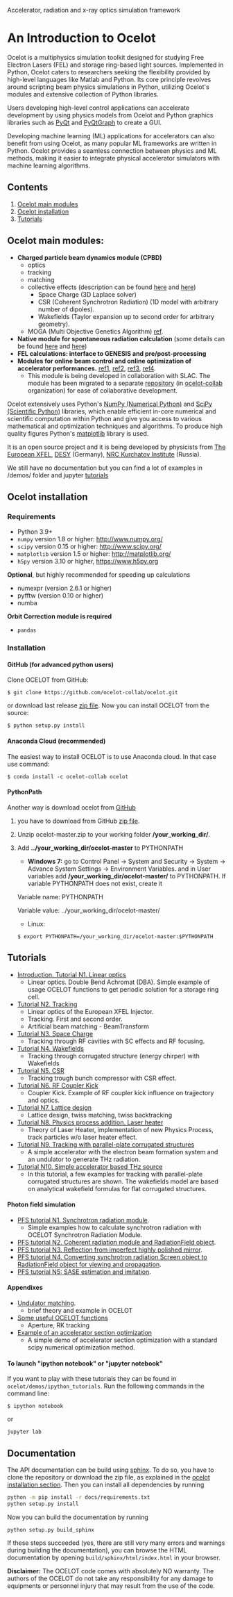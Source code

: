 Accelerator, radiation and x-ray optics simulation framework

# An Introduction to Ocelot

Ocelot is a multiphysics simulation toolkit designed for studying Free Electron Lasers (FEL) and storage ring-based light sources. Implemented in Python, Ocelot caters to researchers seeking the flexibility provided by high-level languages like Matlab and Python. Its core principle revolves around scripting beam physics simulations in Python, utilizing Ocelot's modules and extensive collection of Python libraries.

Users developing high-level control applications can accelerate development by using physics models from Ocelot and Python graphics libraries such as [PyQt](http://pyqt.sourceforge.net/Docs/PyQt5/) and [PyQtGraph](http://www.pyqtgraph.org/) to create a GUI. 

Developing machine learning (ML) applications for accelerators can also benefit from using Ocelot, as many popular ML frameworks are written in Python. Ocelot provides a seamless connection between physics and ML methods, making it easier to integrate physical accelerator simulators with machine learning algorithms.

## Contents
1. [Ocelot main modules](#modules)
2. [Ocelot installation](#installation)
3. [Tutorials](#tutorials)


## Ocelot main modules:
<a id='modules'></a>

* **Charged particle beam dynamics module (CPBD)**
    - optics
    - tracking
    - matching
    - collective effects (description can be found [here](http://vrws.de/ipac2017/papers/wepab031.pdf) and [here](https://journals.aps.org/prab/abstract/10.1103/PhysRevAccelBeams.22.024401))
        - Space Charge (3D Laplace solver)
        - CSR (Coherent Synchrotron Radiation) (1D model with arbitrary number of dipoles).
        - Wakefields (Taylor expansion up to second order for arbitrary geometry).
    - MOGA (Multi Objective Genetics Algorithm) [ref](http://accelconf.web.cern.ch/AccelConf/ipac2016/papers/thpmb034.pdf).
* **Native module for spontaneous radiation calculation** (some details can be found [here](http://accelconf.web.cern.ch/AccelConf/ipac2019/papers/wepts017.pdf) and [here](http://scripts.iucr.org/cgi-bin/paper?S1600577519002509))
* **FEL calculations: interface to GENESIS and pre/post-processing**
* **Modules for online beam control and online optimization of accelerator performances.**   [ref1](http://accelconf.web.cern.ch/accelconf/IPAC2014/papers/mopro086.pdf), [ref2](https://jacowfs.jlab.org/conf/y15/ipac15/prepress/TUPWA037.PDF), [ref3](http://accelconf.web.cern.ch/AccelConf/ipac2016/papers/wepoy036.pdf), [ref4](https://arxiv.org/pdf/1704.02335.pdf).
    - This module is being developed in collaboration with SLAC. The module has been migrated to a separate [repository](https://github.com/ocelot-collab/optimizer) (in [ocelot-collab](https://github.com/ocelot-collab) organization) for ease of collaborative development.

Ocelot extensively  uses Python's [NumPy (Numerical Python)](http://numpy.org) and [SciPy (Scientific Python)](http://scipy.org) libraries, which enable efficient in-core numerical and scientific computation within Python and give you access to various mathematical and optimization techniques and algorithms. To produce high quality figures Python's [matplotlib](http://matplotlib.org/index.html) library is used.

It is an open source project and it is being developed by physicists from  [The European XFEL](http://www.xfel.eu/), [DESY](http://www.desy.de/) (Germany), [NRC Kurchatov Institute](http://www.nrcki.ru/) (Russia).

We still have no documentation but you can find a lot of examples in /demos/ folder and jupyter [tutorials](#tutorials)

## Ocelot installation
<a id='installation'></a>

### Requirements
-  Python 3.9+
- `numpy` version 1.8 or higher: http://www.numpy.org/
- `scipy` version 0.15 or higher: http://www.scipy.org/
- `matplotlib` version 1.5 or higher: http://matplotlib.org/
- `h5py` version 3.10 or higher, https://www.h5py.org

**Optional**, but highly recommended for speeding up calculations

- numexpr (version 2.6.1 or higher)
- pyfftw (version 0.10 or higher)
- numba

**Orbit Correction module is required**
- `pandas`

### Installation
#### GitHub (for advanced python users)
Clone OCELOT from GitHub:
```
$ git clone https://github.com/ocelot-collab/ocelot.git
```
or download last release [zip file](https://github.com/ocelot-collab/ocelot/archive/v24.03.0.zip).
Now you can install OCELOT from the source:
```
$ python setup.py install
```

#### Anaconda Cloud (recommended)
The easiest way to install OCELOT is to use Anaconda cloud. In that case use command:
 ```
 $ conda install -c ocelot-collab ocelot
 ``` 

#### PythonPath
Another way is download ocelot from [GitHub](https://github.com/ocelot-collab/ocelot)
1. you have to download from GitHub [zip file](https://github.com/ocelot-collab/ocelot/archive/master.zip).
2. Unzip ocelot-master.zip to your working folder **/your_working_dir/**.
3. Add **../your_working_dir/ocelot-master** to PYTHONPATH
    - **Windows 7:** go to Control Panel -> System and Security -> System -> Advance System Settings -> Environment Variables.
    and in User variables add **/your_working_dir/ocelot-master/** to PYTHONPATH. If variable PYTHONPATH does not exist, create it

    Variable name: PYTHONPATH

    Variable value: ../your_working_dir/ocelot-master/
    - Linux:
    ```
    $ export PYTHONPATH=/your_working_dir/ocelot-master:$PYTHONPATH
    ```

## Tutorials
<a id='tutorials'></a>

* [Introduction. Tutorial N1. Linear optics](http://nbviewer.jupyter.org/github/ocelot-collab/ocelot/blob/master/demos/ipython_tutorials/1_introduction.ipynb)
    - Linear optics. Double Bend Achromat (DBA). Simple example of usage OCELOT functions to get periodic solution for a storage ring cell.
* [Tutorial N2. Tracking](http://nbviewer.jupyter.org/github/ocelot-collab/ocelot/blob/master/demos/ipython_tutorials/2_tracking.ipynb)
    - Linear optics of the European XFEL Injector.
    - Tracking. First and second order.
    - Artificial beam matching - BeamTransform
* [Tutorial N3. Space Charge](http://nbviewer.jupyter.org/github/ocelot-collab/ocelot/blob/master/demos/ipython_tutorials/3_space_charge.ipynb)
    - Tracking through RF cavities with SC effects and RF focusing.
* [Tutorial N4. Wakefields](http://nbviewer.jupyter.org/github/ocelot-collab/ocelot/blob/master/demos/ipython_tutorials/4_wake.ipynb)
    - Tracking through corrugated structure (energy chirper) with Wakefields
* [Tutorial N5. CSR](http://nbviewer.jupyter.org/github/ocelot-collab/ocelot/blob/master/demos/ipython_tutorials/5_CSR.ipynb)
    - Tracking trough bunch compressor with CSR effect.
* [Tutorial N6. RF Coupler Kick](http://nbviewer.jupyter.org/github/ocelot-collab/ocelot/blob/master/demos/ipython_tutorials/6_coupler_kick.ipynb)
    - Coupler Kick. Example of RF coupler kick influence on trajjectory and optics.
* [Tutorial N7. Lattice design](http://nbviewer.jupyter.org/github/ocelot-collab/ocelot/blob/master/demos/ipython_tutorials/7_lattice_design.ipynb)
    - Lattice design, twiss matching, twiss backtracking
* [Tutorial N8. Physics process addition. Laser heater](http://nbviewer.jupyter.org/github/ocelot-collab/ocelot/blob/master/demos/ipython_tutorials/8_laser_heater.ipynb)
    - Theory of Laser Heater, implementation of new Physics Process, track particles w/o laser heater effect.
* [Tutorial N9. Tracking with parallel-plate corrugated structures](http://nbviewer.jupyter.org/github/ocelot-collab/ocelot/blob/master/demos/ipython_tutorials/9_thz_source.ipynb)
    - A simple accelerator with the electron beam formation system and an undulator to generate THz radiation.
* [Tutorial N10. Simple accelerator based THz source](https://nbviewer.org/github/ocelot-collab/ocelot/blob/master/demos/ipython_tutorials/10_CorrugatedStructures.ipynb)
    - In this tutorial, a few examples for tracking with parallel-plate corrugated structures are shown. The wakefields model are based on analytical wakefield formulas for flat corrugated structures. 

#### Photon field simulation

* [PFS tutorial N1. Synchrotron radiation module](http://nbviewer.jupyter.org/github/ocelot-collab/ocelot/blob/master/demos/ipython_tutorials/pfs_1_synchrotron_radiation.ipynb).
    - Simple examples how to calculate synchrotron radiation with OCELOT Synchrotron Radiation Module.
* [PFS tutorial N2. Coherent radiation module and RadiationField object](http://nbviewer.jupyter.org/github/ocelot-collab/ocelot/blob/master/demos/ipython_tutorials/pfs_2_radiation_field.ipynb).
* [PFS tutorial N3. Reflection from imperfect highly polished mirror](http://nbviewer.jupyter.org/github/ocelot-collab/ocelot/blob/master/demos/ipython_tutorials/pfs_3_imperfect_mirror.ipynb).
* [PFS tutorial N4. Converting synchrotron radiation Screen object to RadiationField object for viewing and propagation](http://nbviewer.jupyter.org/github/ocelot-collab/ocelot/blob/master/demos/ipython_tutorials/pfs_4_synchrotron_radiation_visualization.ipynb).
* [PFS tutorial N5: SASE estimation and imitation](http://nbviewer.jupyter.org/github/ocelot-collab/ocelot/blob/master/demos/ipython_tutorials/pfs_5_SASE_Estimator_and_Imitator.ipynb).

#### Appendixes
* [Undulator matching](http://nbviewer.jupyter.org/github/ocelot-collab/ocelot/blob/master/demos/ipython_tutorials/undulator_matching.ipynb).
    - brief theory and example in OCELOT
* [Some useful OCELOT functions](http://nbviewer.jupyter.org/github/ocelot-collab/ocelot/blob/master/demos/ipython_tutorials/small_useful_features.ipynb)
    - Aperture, RK tracking 
* [Example of an accelerator section optimization](https://nbviewer.jupyter.org/github/ocelot-collab/ocelot/blob/master/demos/ipython_tutorials/accelerator_optim.ipynb)
    - A simple demo of accelerator section optimization with a standard scipy numerical optimization method. 


#### To launch "ipython notebook" or "jupyter notebook"

If you want to play with these tutorials they can be found in `ocelot/demos/ipython_tutorials`. 
Run the following commands in the command line:

```
$ ipython notebook
```
or 

```
jupyter lab
```


## Documentation
The API documentation can be build using [sphinx](https://sphinx.org).
To do so, you have to clone the repository or download the zip file, as explained in the [ocelot installation section](#ocelot-installation).
Then you can install all dependencies by running
``` bash
python -m pip install -r docs/requirements.txt
python setup.py install
```
Now you can build the documentation by running
```
python setup.py build_sphinx
```
If these steps succeeded (yes, there are still very many errors and warnings during building the documentation),
you can browse the HTML documentation by opening `build/sphinx/html/index.html` in your browser.


**Disclaimer:** The OCELOT code comes with absolutely NO warranty. The authors of the OCELOT do not take any responsibility for any damage to equipments or personnel injury that may result from the use of the code.
